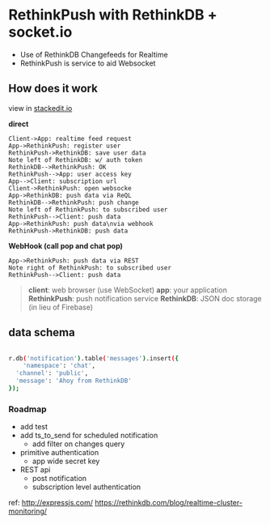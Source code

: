 # RethinkPush with RethinkDB + socket.io

* Use of RethinkDB Changefeeds for Realtime
* RethinkPush is service to aid Websocket


## How does it work
view in [stackedit.io](https://stackedit.io/editor)


**direct**

```sequence
Client->App: realtime feed request
App->RethinkPush: register user
RethinkPush->RethinkDB: save user data
Note left of RethinkDB: w/ auth token
RethinkDB-->RethinkPush: OK
RethinkPush-->App: user access key
App-->Client: subscription url
Client->RethinkPush: open websocke
App->RethinkDB: push data via ReQL
RethinkDB-->RethinkPush: push change
Note left of RethinkPush: to subscribed user
RethinkPush-->Client: push data
App->RethinkPush: push data\nvia webhook
RethinkPush->RethinkDB: push data
```

**WebHook (call pop and chat pop)**
```sequence
App->RethinkPush: push data via REST
Note right of RethinkPush: to subscribed user
RethinkPush-->Client: push data
```

> **client**: web browser (use WebSocket)
> **app**: your application
> **RethinkPush**: push notification service
> **RethinkDB**: JSON doc storage (in lieu of Firebase)

## data schema
```bash

r.db('notification').table('messages').insert({
	'namespace': 'chat',
  'channel': 'public',
  'message': 'Ahoy from RethinkDB'
});

```

### Roadmap
* add test
* add ts_to_send for scheduled notification
	* add filter on changes query
* primitive authentication
	* app wide secret key
* REST api
	* post notification
	* subscription level authentication

 ref:
 http://expressjs.com/
 https://rethinkdb.com/blog/realtime-cluster-monitoring/
